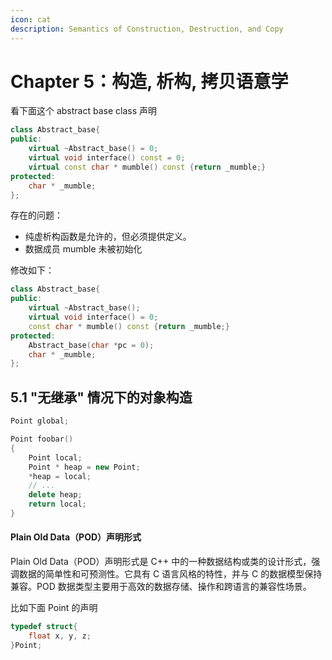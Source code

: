 ```yaml
---
icon: cat
description: Semantics of Construction, Destruction, and Copy
---
```


# Chapter 5：构造, 析构, 拷贝语意学

看下面这个 abstract base class 声明

```cpp
class Abstract_base{
public:
    virtual ~Abstract_base() = 0;
    virtual void interface() const = 0;
    virtual const char * mumble() const {return _mumble;}
protected:
    char * _mumble;
};
```

存在的问题：

* 纯虚析构函数是允许的，但必须提供定义。
* 数据成员 mumble 未被初始化

修改如下：

```cpp
class Abstract_base{
public:
    virtual ~Abstract_base();
    virtual void interface() = 0;
    const char * mumble() const {return _mumble;}
protected:
    Abstract_base(char *pc = 0);
    char * _mumble;
};
```

## 5.1 "无继承" 情况下的对象构造

```cpp
Point global;

Point foobar()
{
    Point local;
    Point * heap = new Point;
    *heap = local;
    // ...
    delete heap;
    return local;
}
```

#### Plain Old Data（POD）声明形式

Plain Old Data（POD）声明形式是 C++ 中的一种数据结构或类的设计形式，强调数据的简单性和可预测性。它具有 C 语言风格的特性，并与 C 的数据模型保持兼容。POD 数据类型主要用于高效的数据存储、操作和跨语言的兼容性场景。

比如下面 Point 的声明

```cpp
typedef struct{
    float x, y, z;
}Point;
```



























































